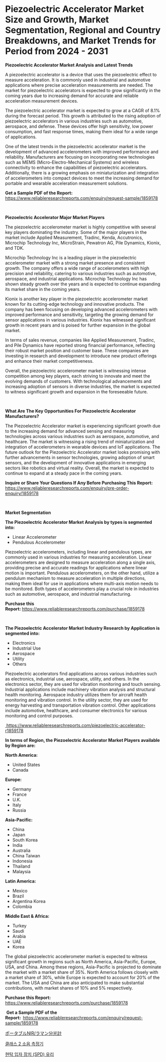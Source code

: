 <p><h1>Piezoelectric Accelerator Market Size and Growth, Market Segmentation, Regional and Country Breakdowns, and Market Trends for Period from 2024 -  2031</h1></p><p><strong>Piezoelectric Accelerator Market Analysis and Latest Trends</strong></p>
<p><p>A piezoelectric accelerator is a device that uses the piezoelectric effect to measure acceleration. It is commonly used in industrial and automotive applications where precise acceleration measurements are needed. The market for piezoelectric accelerators is expected to grow significantly in the coming years due to increasing demand for accurate and reliable acceleration measurement devices.</p><p>The piezoelectric accelerator market is expected to grow at a CAGR of 8.1% during the forecast period. This growth is attributed to the rising adoption of piezoelectric accelerators in various industries such as automotive, aerospace, and defense. These devices offer high sensitivity, low power consumption, and fast response times, making them ideal for a wide range of applications.</p><p>One of the latest trends in the piezoelectric accelerator market is the development of advanced accelerometers with improved performance and reliability. Manufacturers are focusing on incorporating new technologies such as MEMS (Micro-Electro-Mechanical Systems) and wireless connectivity to enhance the capabilities of piezoelectric accelerators. Additionally, there is a growing emphasis on miniaturization and integration of accelerometers into compact devices to meet the increasing demand for portable and wearable acceleration measurement solutions.</p></p>
<p><strong>Get a Sample PDF of the Report:&nbsp;</strong> <a href="https://www.reliableresearchreports.com/enquiry/request-sample/1859178">https://www.reliableresearchreports.com/enquiry/request-sample/1859178</a></p>
<p>&nbsp;</p>
<p><strong>Piezoelectric Accelerator Major Market Players</strong></p>
<p><p>The piezoelectric accelerometer market is highly competitive with several key players dominating the industry. Some of the major players in the market include Applied Measurement, Tradinc, Kenda, Accutronics, Microchip Technology Inc, MicroStrain, Pewatron AG, Pile Dynamics, Kionix, and TDK.</p><p>Microchip Technology Inc is a leading player in the piezoelectric accelerometer market with a strong market presence and consistent growth. The company offers a wide range of accelerometers with high precision and reliability, catering to various industries such as automotive, aerospace, and industrial applications. Microchip Technology Inc has shown steady growth over the years and is expected to continue expanding its market share in the coming years.</p><p>Kionix is another key player in the piezoelectric accelerometer market known for its cutting-edge technology and innovative products. The company has been focusing on developing advanced accelerometers with improved performance and sensitivity, targeting the growing demand for sensor applications in various industries. Kionix has witnessed significant growth in recent years and is poised for further expansion in the global market.</p><p>In terms of sales revenue, companies like Applied Measurement, Tradinc, and Pile Dynamics have reported strong financial performance, reflecting their robust market position and customer base. These companies are investing in research and development to introduce new product offerings and enhance their market competitiveness.</p><p>Overall, the piezoelectric accelerometer market is witnessing intense competition among key players, each striving to innovate and meet the evolving demands of customers. With technological advancements and increasing adoption of sensors in diverse industries, the market is expected to witness significant growth and expansion in the foreseeable future.</p></p>
<p>&nbsp;</p>
<p><strong>What Are The Key Opportunities For Piezoelectric Accelerator Manufacturers?</strong></p>
<p><p>The Piezoelectric Accelerator market is experiencing significant growth due to the increasing demand for advanced sensing and measuring technologies across various industries such as aerospace, automotive, and healthcare. The market is witnessing a rising trend of miniaturization and integration of accelerometers in wearable devices and IoT applications. The future outlook for the Piezoelectric Accelerator market looks promising with further advancements in sensor technologies, growing adoption of smart sensors, and the development of innovative applications in emerging sectors like robotics and virtual reality. Overall, the market is expected to continue to expand at a steady pace in the coming years.</p></p>
<p><strong>Inquire or Share Your Questions If Any Before Purchasing This Report:</strong> <a href="https://www.reliableresearchreports.com/enquiry/pre-order-enquiry/1859178">https://www.reliableresearchreports.com/enquiry/pre-order-enquiry/1859178</a></p>
<p>&nbsp;</p>
<p><strong>Market Segmentation</strong></p>
<p><strong>The Piezoelectric Accelerator Market Analysis by types is segmented into:</strong></p>
<p><ul><li>Linear Accelerometer</li><li>Pendulous Accelerometer</li></ul></p>
<p><p>Piezoelectric accelerometers, including linear and pendulous types, are commonly used in various industries for measuring acceleration. Linear accelerometers are designed to measure acceleration along a single axis, providing precise and accurate readings for applications where linear motion is important. Pendulous accelerometers, on the other hand, utilize a pendulum mechanism to measure acceleration in multiple directions, making them ideal for use in applications where multi-axis motion needs to be monitored. Both types of accelerometers play a crucial role in industries such as automotive, aerospace, and industrial manufacturing.</p></p>
<p><strong>Purchase this Report:&nbsp;</strong><a href="https://www.reliableresearchreports.com/purchase/1859178">https://www.reliableresearchreports.com/purchase/1859178</a></p>
<p>&nbsp;</p>
<p><strong>The Piezoelectric Accelerator Market Industry Research by Application is segmented into:</strong></p>
<p><ul><li>Electronics</li><li>Industrial Use</li><li>Aerospace</li><li>Utility</li><li>Others</li></ul></p>
<p><p>Piezoelectric accelerators find applications across various industries such as electronics, industrial use, aerospace, utility, and others. In the electronics sector, they are used for vibration monitoring and touch sensing. Industrial applications include machinery vibration analysis and structural health monitoring. Aerospace industry utilizes them for aircraft health monitoring and vibration control. In the utility sector, they are used for energy harvesting and transportation vibration control. Other applications include automotive, healthcare, and consumer electronics for various monitoring and control purposes.</p></p>
<p><a href="https://www.reliableresearchreports.com/piezoelectric-accelerator-r1859178">&nbsp;https://www.reliableresearchreports.com/piezoelectric-accelerator-r1859178</a></p>
<p><strong>In terms of Region, the Piezoelectric Accelerator Market Players available by Region are:</strong></p>
<p>
    <p> <strong> North America: </strong>
        <ul>
            <li>United States</li>
            <li>Canada</li>
        </ul>
        </p> 
    <p> <strong> Europe: </strong>
        <ul>
            <li>Germany</li>
            <li>France</li>
            <li>U.K.</li>
            <li>Italy</li>
            <li>Russia</li>
        </ul>
        </p> 
    <p> <strong> Asia-Pacific: </strong>
        <ul>
            <li>China</li>
            <li>Japan</li>
            <li>South Korea</li>
            <li>India</li>
            <li>Australia</li>
            <li>China Taiwan</li>
            <li>Indonesia</li>
            <li>Thailand</li>
            <li>Malaysia</li>
        </ul>
        </p> 
    <p> <strong> Latin America: </strong>
        <ul>
            <li>Mexico</li>
            <li>Brazil</li>
            <li>Argentina Korea</li>
            <li>Colombia</li>
        </ul>
        </p> 
    <p> <strong> Middle East & Africa: </strong>
        <ul>
            <li>Turkey</li>
            <li>Saudi</li>
            <li>Arabia</li>
            <li>UAE</li>
            <li>Korea</li>
        </ul>
    </p>
    </p>
<p><p>The global piezoelectric accelerometer market is expected to witness significant growth in regions such as North America, Asia-Pacific, Europe, USA, and China. Among these regions, Asia-Pacific is projected to dominate the market with a market share of 35%. North America follows closely with a market share of 30%, while Europe is expected to account for 20% of the market. The USA and China are also anticipated to make substantial contributions, with market shares of 10% and 5% respectively.</p></p>
<p><strong>Purchase this Report: </strong><a href="https://www.reliableresearchreports.com/purchase/1859178">https://www.reliableresearchreports.com/purchase/1859178</a></p>
<p>&nbsp;<strong>Get a Sample PDF of the Report:&nbsp;&nbsp;</strong><a href="https://www.reliableresearchreports.com/enquiry/request-sample/1859178">https://www.reliableresearchreports.com/enquiry/request-sample/1859178</a></p>
<p><strong></strong></p>
<p><p><a href="https://medium.com/@kamdeall7845/%E3%82%B0%E3%83%AD%E3%83%BC%E3%83%90%E3%83%AB%E3%81%AA%E6%90%BA%E5%B8%AF%E7%94%A8nir-raman%E5%88%86%E5%85%89%E8%A8%88%E5%B8%82%E5%A0%B4%E3%81%AE%E8%A6%8F%E6%A8%A1%E3%81%AF-2024%E5%B9%B4%E3%81%8B%E3%82%892031%E5%B9%B4%E3%81%BE%E3%81%A7%E3%81%AE%E4%BA%88%E6%B8%AC%E3%81%A7%E5%B9%B4%E9%96%93%E5%B9%B3%E5%9D%87%E6%88%90%E9%95%B7%E7%8E%87-cagr-%E5%A2%97%E5%8A%A0%E3%81%99%E3%82%8B%E3%81%A8%E4%BA%88%E6%83%B3%E3%81%95%E3%82%8C%E3%81%A6%E3%81%8A%E3%82%8A-%E3%81%93%E3%81%AE%E3%83%AC%E3%83%9D%E3%83%BC%E3%83%88%E3%81%AF%E5%B8%82%E5%A0%B4%E6%88%90%E9%95%B7-%E3%83%88%E3%83%AC%E3%83%B3%E3%83%89-%E6%A9%9F%E4%BC%9A-%E3%81%8A%E3%82%88%E3%81%B3%E4%BA%88%E6%B8%AC%E3%81%AB%E3%81%A4-a1b8f4c4255b">ポータブルNIR/ラマン分光計</a></p><p><a href="https://medium.com/@mehereenadusoye/%EA%B8%80%EB%A1%9C%EB%B2%8C-%ED%81%B4%EB%9E%98%EC%8A%A4-2-%EC%9D%8C%ED%96%A5-%EB%A0%88%EB%B2%A8-%EB%AF%B8%ED%84%B0-%EC%8B%9C%EC%9E%A5-%EA%B7%9C%EB%AA%A8%EB%8A%94-%EC%82%B0%EC%97%85-%EC%A0%84%EB%A7%9D%EC%97%90-%EB%94%B0%EB%A5%B4%EB%A9%B4-2024%EB%85%84%EB%B6%80%ED%84%B0-2031%EB%85%84%EA%B9%8C%EC%A7%80-%EC%97%B0%ED%8F%89%EA%B7%A0-%EC%84%B1%EC%9E%A5%EB%A5%A0-cagr-%EC%9D%B4-%EB%A5%BC-%EA%B2%BD%ED%97%98%ED%95%A0-%EA%B2%83%EC%9C%BC%EB%A1%9C-%EC%98%88%EC%83%81%EB%90%A9%EB%8B%88%EB%8B%A4-fe25b9c6f96d">클래스 2 소음 측정기</a></p><p><a href="https://medium.com/@karenturner47/%EA%B8%80%EB%A1%9C%EB%B2%8C-%EC%84%9C%EC%8A%A4%ED%8E%9C%EB%94%94%EB%93%9C-%ED%8C%8C%ED%8B%B0%ED%81%B4-%EC%9E%A5%EC%B9%98-spd-%EC%9C%A0%EB%A6%AC-%EC%8B%9C%EC%9E%A5-%EC%A0%9C%ED%92%88-%EC%9C%A0%ED%98%95-%EC%9D%91%EC%9A%A9-%ED%94%84%EB%A1%9C%EA%B7%B8%EB%9E%A8-%EC%A7%80%EC%97%AD-%EB%B0%8F-%ED%9A%8C%EC%82%AC%EB%B3%84-%EC%82%B0%EC%97%85-%EB%B6%80%EB%AC%B8-%EC%A0%84%EB%A7%9D-%EC%8B%9C%EC%9E%A5-%ED%8F%89%EA%B0%80-%EA%B2%BD%EC%9F%81-%EC%83%81%ED%99%A9-%EB%8F%99%ED%96%A5-%EB%B0%8F-%EC%98%88%EC%B8%A1-2024-2031-a4f69fb0f2a7">현탁 입자 장치 (SPD) 유리</a></p></p>
